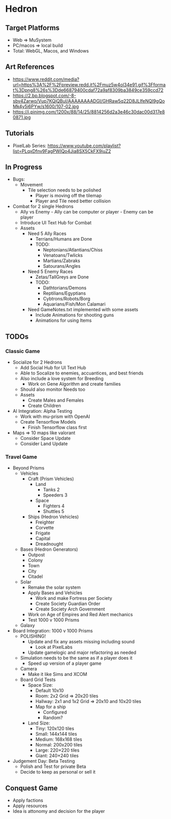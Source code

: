 # Hedron

## Target Platforms
- Web => MuSystem
- PC/macos => local build
- Total: WebGL, Macos, and Windows

## Art References
- https://www.reddit.com/media?url=https%3A%2F%2Fpreview.redd.it%2Fmuz5w4ol34e91.gif%3Fformat%3Dpng8%26s%3Dde66879400cdaf72a9af8309ba3849ce359ccd72
- https://2.bp.blogspot.com/-8-sbv4Zarwo/Vup7KQjQBuI/AAAAAAAADGI/GHRaw5q22D8JLIfeNQI9gQoMk4y5i6PYw/s1600/107-02.jpg
- https://i.pinimg.com/1200x/88/14/25/8814256d2a3e46c30dac00d317e80871.jpg

## Tutorials
- PixelLab Series: https://www.youtube.com/playlist?list=PLqxDfnv9FagPWIQo4Jia8SX5CkFX9iuZ2

## In Progress
- Bugs:
    - Movement
        - Tile selection needs to be polished
            - Player is moving off the tilemap
            - Player and Tile need better collision
- Combat for 2 single Hedrons
    - Ally vs Enemy
            - Ally can be computer or player
            - Enemy can be player
    - Introduce UI Text Hub for Combat
    - Assets
        - Need 5 Ally Races
            - Terrians/Humans are Done
            - TODO:
                - Neptonians/Atlantians/Chiss
                - Venatoans/Twlicks
                - Martians/Zabraks
                - Satourans/Angles
        - Need 5 Enemy Races
            - Zetas/TallGreys are Done
            - TODO:
                - Dathtorians/Demons
                - Reptilians/Egyptians
                - Cybtrons/Robots/Borg
                - Aquarians/Fish/Mon Calamari 
        - Need GameNotes.txt implemented with some assets
            - Include Animations for shooting guns
            - Animations for using Items

## TODOs
### Classic Game
- Socialize for 2 Hedrons
    - Add Social Hub for UI Text Hub
    - Able to Socalize to enemies, accuantices, and best friends
    - Also include a love system for Breeding
        - Work on Gene Algorithm and create families
    - Should also monitor Needs too
    - Assets
        - Create Males and Females
        - Create Children
- AI Integration: Alpha Testing
    - Work with mu-prism with OpenAI
    - Create Tensorflow Models
        - Finish Tensorflow class first
- Maps => 10 maps like valorant
    - Consider Space Update
    - Consider Land Update


### Travel Game
- Beyond Prisms
    - Vehicles
        - Craft (Prism Vehicles)
            - Land
                - Tanks 2
                - Speeders 3
            - Space
                - Fighters 4 
                - Shuttles 5
        - Ships (Hedron Vehicles)
            - Freighter
            - Corvette
            - Frigate
            - Capital
            - Dreadnought
    - Bases (Hedron Generators)
        - Outpost
        - Colony
        - Town
        - City
        - Citadel
    - Solar
        - Remake the solar system
        - Apply Bases and Vehicles
            - Work and make Fortress per Society
            - Create Society Guardian Order
            - Create Society Arch Government
        - Work on Age of Empires and Red Alert mechanics
        - Test 1000 v 1000 Prisms
    - Galaxy
- Board Integration: 1000 v 1000 Prisms
    - POLISHING!
        - Update and fix any assets missing including sound
            - Look at PixelLabs
        - Update gamelogic and major refactoring as needed
    - Simulation needs to be the same as if a player does it
        - Speed up version of a player game
    - Camera
        - Make it like Sims and XCOM
    - Board Grid Tests
        - Space Size:
            - Default 10x10
            - Room: 2x2 Grid => 20x20 tiles
            - Hallway: 2x1 and 1x2 Grid => 20x10 and 10x20 tiles
            - Map for a ship
                - Configured
                - Random?
        - Land Size:
            - Tiny: 120x120 tiles
            - Small: 144x144 tiles
            - Medium: 168x168 tiles
            - Normal: 200x200 tiles
            - Large: 220×220 tiles
            - Giant: 240×240 tiles
- Judgement Day: Beta Testing
    - Polish and Test for private Beta
    - Decide to keep as personal or sell it

## Conquest Game
- Apply factions
- Apply resources
- Idea is attonomy and decision for the player
